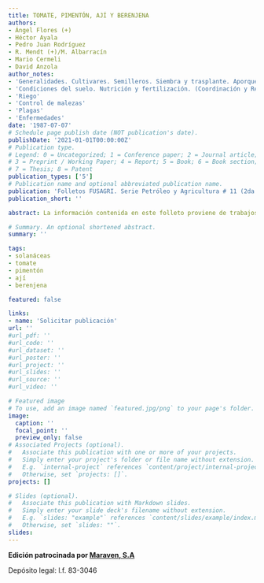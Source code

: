 ```yaml
---
title: TOMATE, PIMENTÓN, AJÍ Y BERENJENA
authors:
- Ángel Flores (+) 
- Héctor Ayala
- Pedro Juan Rodríguez
- R. Mendt (+)/M. Albarracín
- Mario Cermeli
- David Anzola
author_notes:
- 'Generalidades. Cultivares. Semilleros. Siembra y trasplante. Aporque, poda y empalado. Cosecha y manejo postcosecha'
- 'Condiciones del suelo. Nutrición y fertilización. (Coordinación y Revisión técnica)'
- 'Riego'
- 'Control de malezas'
- 'Plagas'
- 'Enfermedades'
date: '1987-07-07'
# Schedule page publish date (NOT publication's date).
publishDate: '2021-01-01T00:00:00Z'
# Publication type.
# Legend: 0 = Uncategorized; 1 = Conference paper; 2 = Journal article;
# 3 = Preprint / Working Paper; 4 = Report; 5 = Book; 6 = Book section;
# 7 = Thesis; 8 = Patent
publication_types: ['5']
# Publication name and optional abbreviated publication name.
publication: 'Folletos FUSAGRI. Serie Petróleo y Agricultura # 11 (2da Edición)'
publication_short: ''

abstract: La información contenida en este folleto proviene de trabajos que se iniciaron en la Estación Experimental de Cagua, más tarde extendidos a otras regiones del país. El Programa de Hortalizas ha recibido apoyo financiero de la Fundación Shell, la Fundación Vollmer, el Ministerio de Agricultura y Cría, MARAVEN y, parcialmente, con los generados por la propia FUSAGRI. A través de los años, reibimos también la cooperación de numerosos horticultores de diversas regiones del país, que nos permitieron realizar ensayos experimentales en sus parcelas o fincas y nos alentaron con sus comentarios y consejos.

# Summary. An optional shortened abstract.
summary: ''

tags:
- solanáceas
- tomate
- pimentón
- ají
- berenjena

featured: false

links:
- name: 'Solicitar publicación'
url: ''
#url_pdf: ''
#url_code: ''
#url_dataset: ''
#url_poster: ''
#url_project: ''
#url_slides: ''
#url_source: ''
#url_video: ''

# Featured image
# To use, add an image named `featured.jpg/png` to your page's folder. 
image:
  caption: ''
  focal_point: ''
  preview_only: false
# Associated Projects (optional).
#   Associate this publication with one or more of your projects.
#   Simply enter your project's folder or file name without extension.
#   E.g. `internal-project` references `content/project/internal-project/index.md`.
#   Otherwise, set `projects: []`.
projects: []

# Slides (optional).
#   Associate this publication with Markdown slides.
#   Simply enter your slide deck's filename without extension.
#   E.g. `slides: "example"` references `content/slides/example/index.md`.
#   Otherwise, set `slides: ""`.
slides:
---
```

**Edición patrocinada por [Maraven, S.A](https://es.wikipedia.org/wiki/Maraven)**

Depósito legal: l.f. 83-3046
